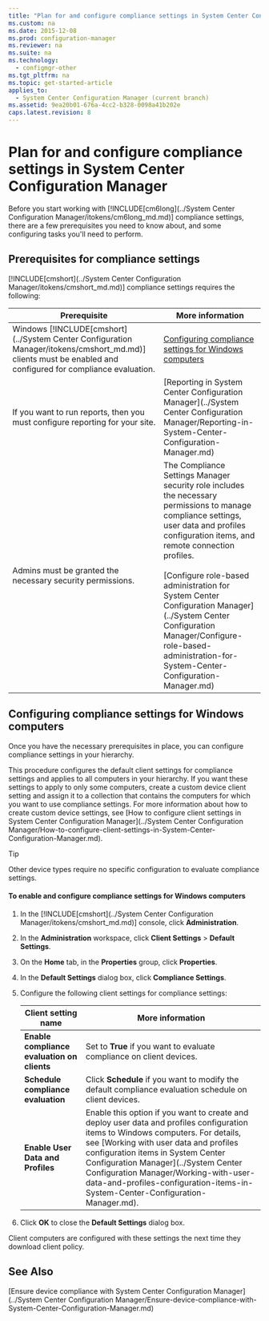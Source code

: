 ```yaml
---
title: "Plan for and configure compliance settings in System Center Configuration Manager"
ms.custom: na
ms.date: 2015-12-08
ms.prod: configuration-manager
ms.reviewer: na
ms.suite: na
ms.technology: 
  - configmgr-other
ms.tgt_pltfrm: na
ms.topic: get-started-article
applies_to: 
  - System Center Configuration Manager (current branch)
ms.assetid: 9ea20b01-676a-4cc2-b328-0098a41b202e
caps.latest.revision: 8
---
```

# Plan for and configure compliance settings in System Center Configuration Manager
Before you start working with [!INCLUDE[cm6long](../System Center Configuration Manager/itokens/cm6long_md.md)] compliance settings, there are a few prerequisites you need to know about, and some configuring tasks you'll need to perform.  
  
## Prerequisites for compliance settings  
 [!INCLUDE[cmshort](../System Center Configuration Manager/itokens/cmshort_md.md)] compliance settings requires the following:  
  
|Prerequisite|More information|  
|------------------|----------------------|  
|Windows [!INCLUDE[cmshort](../System Center Configuration Manager/itokens/cmshort_md.md)] clients must be enabled and configured for compliance evaluation.|[Configuring compliance settings for Windows computers](#BKMK_Configure)|  
|If you want to run reports, then you must configure reporting for your site.|[Reporting in System Center Configuration Manager](../System Center Configuration Manager/Reporting-in-System-Center-Configuration-Manager.md)|  
|Admins must be granted the necessary security permissions.|The Compliance Settings Manager security role includes the necessary permissions to manage compliance settings, user data and profiles configuration items, and remote connection profiles.<br /><br /> [Configure role-based administration for System Center Configuration Manager](../System Center Configuration Manager/Configure-role-based-administration-for-System-Center-Configuration-Manager.md)|  
  
##  <a name="BKMK_Configure"></a> Configuring compliance settings for Windows computers  
 Once you have the necessary prerequisites in place, you can configure compliance settings in your hierarchy.  
  
 This procedure configures the default client settings for compliance settings and applies to all computers in your hierarchy. If you want these settings to apply to only some computers, create a custom device client setting and assign it to a collection that contains the computers for which you want to use compliance settings. For more information about how to create custom device settings, see [How to configure client settings in System Center Configuration Manager](../System Center Configuration Manager/How-to-configure-client-settings-in-System-Center-Configuration-Manager.md).  
  
> [!TIP]  
>  Other device types require no specific configuration to evaluate compliance settings.  
  
#### To enable and configure compliance settings for Windows computers  
  
1.  In the [!INCLUDE[cmshort](../System Center Configuration Manager/itokens/cmshort_md.md)] console, click **Administration**.  
  
2.  In the **Administration** workspace, click **Client Settings** > **Default Settings**.  
  
3.  On the **Home** tab, in the **Properties** group, click **Properties**.  
  
4.  In the **Default Settings** dialog box, click **Compliance Settings**.  
  
5.  Configure the following client settings for compliance settings:  
  
    |Client setting name|More information|  
    |-------------------------|----------------------|  
    |**Enable compliance evaluation on clients**|Set to **True** if you want to evaluate compliance on client devices.|  
    |**Schedule compliance evaluation**|Click **Schedule** if you want to modify the default compliance evaluation schedule on client devices.|  
    |**Enable User Data and Profiles**|Enable this option if you want to create and deploy user data and profiles configuration items to Windows computers. For details, see [Working with user data and profiles configuration items in System Center Configuration Manager](../System Center Configuration Manager/Working-with-user-data-and-profiles-configuration-items-in-System-Center-Configuration-Manager.md).|  
  
6.  Click **OK** to close the **Default Settings** dialog box.  
  
 Client computers are configured with these settings the next time they download client policy.  
  
## See Also  
 [Ensure device compliance with System Center Configuration Manager](../System Center Configuration Manager/Ensure-device-compliance-with-System-Center-Configuration-Manager.md)